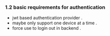 ### 1.2 basic requirements for authentication


- jwt based authentication provider .
- maybe only support one device at a time .
- force use to login out in backend .
